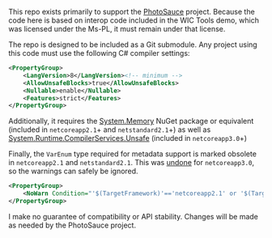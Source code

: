 This repo exists primarily to support the [PhotoSauce](https://github.com/saucecontrol/PhotoSauce) project.  Because the code here is based on interop code included in the WIC Tools demo, which was licensed under the Ms-PL, it must remain under that license.

The repo is designed to be included as a Git submodule.  Any project using this code must use the following C# compiler settings:

```XML
<PropertyGroup>
    <LangVersion>8</LangVersion><!-- minimum -->
    <AllowUnsafeBlocks>true</AllowUnsafeBlocks>
    <Nullable>enable</Nullable>
    <Features>strict</Features>
</PropertyGroup>
```

Additionally, it requires the [System.Memory](https://www.nuget.org/packages/System.Memory/) NuGet package or equivalent (included in `netcoreapp2.1`+ and `netstandard2.1`+) as well as [System.Runtime.CompilerServices.Unsafe](https://www.nuget.org/packages/System.Runtime.CompilerServices.Unsafe) (included in `netcoreapp3.0`+)

Finally, the `VarEnum` type required for metadata support is marked obsolete in `netcoreapp2.1` and `netstandard2.1`.  This was [undone](https://github.com/dotnet/corefx/pull/35161) for `netcoreapp3.0`, so the warnings can safely be ignored.

```XML
<PropertyGroup>
    <NoWarn Condition="'$(TargetFramework)'=='netcoreapp2.1' or '$(TargetFramework)'=='netstandard2.1'">$(NoWarn);CS0618</NoWarn>
</PropertyGroup>
```

I make no guarantee of compatibility or API stability.  Changes will be made as needed by the PhotoSauce project.
